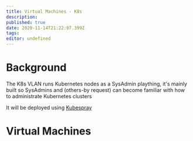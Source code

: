 ```yaml
---
title: Virtual Machines - K8s
description: 
published: true
date: 2020-11-14T21:22:07.399Z
tags: 
editor: undefined
---
```


# Background

The K8s VLAN runs Kubernetes nodes as a SysAdmin plaything, it's mainly built so SysAdmins and (others-by request) can become familiar with how to administrate Kubernetes clusters

It will be deployed using [Kubespray](https://github.com/kubernetes-sigs/kubespray)

# Virtual Machines